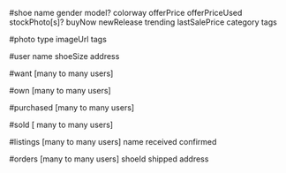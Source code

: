 #shoe
name
gender
model?
colorway
offerPrice
offerPriceUsed
stockPhoto[s]?
buyNow
newRelease
trending
lastSalePrice
category
tags

#photo
type
imageUrl
tags

#user
name
shoeSize
address


#want [many to many users]

#own [many to many users]

#purchased [many to many users]

#sold [ many to many users]


#listings [many to many users]
name
received
confirmed


#orders [many to many users]
shoeId
shipped
address


